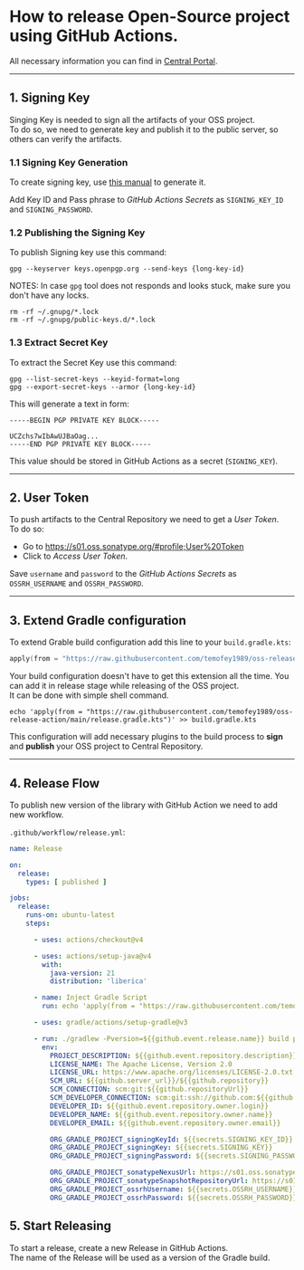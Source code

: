# How to release Open-Source project using GitHub Actions.

All necessary information you can find in [Central Portal](https://central.sonatype.org/register/central-portal/).

---

## 1. Signing Key

Singing Key is needed to sign all the artifacts of your OSS project.  
To do so, we need to generate key and publish it to the public server, so others can verify the artifacts.

### 1.1 Signing Key Generation

To create signing key, use [this manual](https://central.sonatype.org/publish/requirements/gpg/#installing-gnupg) to generate it.

Add Key ID and Pass phrase to _GitHub Actions Secrets_ as `SIGNING_KEY_ID` and `SIGNING_PASSWORD`.

### 1.2 Publishing the Signing Key

To publish Signing key use this command:

```shell
gpg --keyserver keys.openpgp.org --send-keys {long-key-id}
```

NOTES:
In case `gpg` tool does not responds and looks stuck, make sure you don't have any locks.
```shell
rm -rf ~/.gnupg/*.lock
rm -rf ~/.gnupg/public-keys.d/*.lock
```

### 1.3 Extract Secret Key

To extract the Secret Key use this command:

```shell
gpg --list-secret-keys --keyid-format=long
gpg --export-secret-keys --armor {long-key-id}
```

This will generate a text in form:
```
-----BEGIN PGP PRIVATE KEY BLOCK-----

UCZchs7wIbAwUJBaOag...
-----END PGP PRIVATE KEY BLOCK-----
```

This value should be stored in GitHub Actions as a secret (`SIGNING_KEY`).

---

## 2. User Token

To push artifacts to the Central Repository we need to get a _User Token_.  
To do so:
* Go to https://s01.oss.sonatype.org/#profile;User%20Token
* Click to _Access User Token_.

Save `username` and `password` to the _GitHub Actions Secrets_ as `OSSRH_USERNAME` and `OSSRH_PASSWORD`.  

---

## 3. Extend Gradle configuration

To extend Grable build configuration add this line to your `build.gradle.kts`:
```kotlin
apply(from = "https://raw.githubusercontent.com/temofey1989/oss-release-action/main/release.gradle.kts")
```

Your build configuration doesn't have to get this extension all the time. You can add it in release stage while releasing of the OSS project.  
It can be done with simple shell command.
```shell
echo 'apply(from = "https://raw.githubusercontent.com/temofey1989/oss-release-action/main/release.gradle.kts")' >> build.gradle.kts
```

This configuration will add necessary plugins to the build process to **sign** and **publish** your OSS project to Central Repository.

---

## 4. Release Flow

To publish new version of the library with GitHub Action we need to add new workflow.

`.github/workflow/release.yml`:

```yaml
name: Release

on:
  release:
    types: [ published ]

jobs:
  release:
    runs-on: ubuntu-latest
    steps:

      - uses: actions/checkout@v4

      - uses: actions/setup-java@v4
        with:
          java-version: 21
          distribution: 'liberica'

      - name: Inject Gradle Script
        run: echo 'apply(from = "https://raw.githubusercontent.com/temofey1989/oss-release-action/main/release.gradle.kts")' >> build.gradle.kts

      - uses: gradle/actions/setup-gradle@v3

      - run: ./gradlew -Pversion=${{github.event.release.name}} build publishToSonatype closeAndReleaseSonatypeStagingRepository
        env:
          PROJECT_DESCRIPTION: ${{github.event.repository.description}}
          LICENSE_NAME: The Apache License, Version 2.0
          LICENSE_URL: https://www.apache.org/licenses/LICENSE-2.0.txt
          SCM_URL: ${{github.server_url}}/${{github.repository}}
          SCM_CONNECTION: scm:git:${{github.repositoryUrl}}
          SCM_DEVELOPER_CONNECTION: scm:git:ssh://github.com:${{github.repository}}
          DEVELOPER_ID: ${{github.event.repository.owner.login}}
          DEVELOPER_NAME: ${{github.event.repository.owner.name}}
          DEVELOPER_EMAIL: ${{github.event.repository.owner.email}}

          ORG_GRADLE_PROJECT_signingKeyId: ${{secrets.SIGNING_KEY_ID}}
          ORG_GRADLE_PROJECT_signingKey: ${{secrets.SIGNING_KEY}}
          ORG_GRADLE_PROJECT_signingPassword: ${{secrets.SIGNING_PASSWORD}}

          ORG_GRADLE_PROJECT_sonatypeNexusUrl: https://s01.oss.sonatype.org/service/local/
          ORG_GRADLE_PROJECT_sonatypeSnapshotRepositoryUrl: https://s01.oss.sonatype.org/content/repositories/snapshots/
          ORG_GRADLE_PROJECT_ossrhUsername: ${{secrets.OSSRH_USERNAME}}
          ORG_GRADLE_PROJECT_ossrhPassword: ${{secrets.OSSRH_PASSWORD}}
```

## 5. Start Releasing

To start a release, create a new Release in GitHub Actions.  
The name of the Release will be used as a version of the Gradle build.

